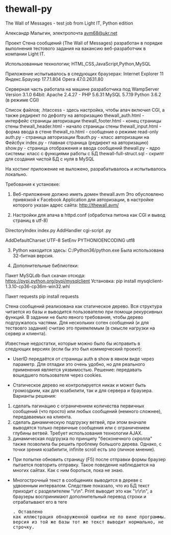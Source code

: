 # thewall-py
The Wall of Messages - test job from Light IT, Python edition

Александр Малыгин, электропочта avm68@ukr.net

Проект Стена сообщений (The Wall of Messages) разработан в порядке выполнения 
тестового задания на вакансию веб-разработчик в компании Light IT.

Использованные технологии; HTML,CSS,JavaScript,Python,MySQL

Приложение испытывалось в следующих браузерах:
Internet Explorer 11
Яндекс.Браузер 17.7.1.804
Opera 47.0.2631.80

Серверная часть работала на машине разработчика под WampServer Version 3.1.0 64bit:
Apache 2.4.27 - PHP 5.6.31
MySQL 5.7.19
Python 3.6.2 (в режиме CGI)

Список файлов;
.htaccess           - здесь настройка, чтобы апач включил CGI, а также редирект по дефолту на авторизацию
thewall_auth.html   - интерфейс страницы авторизации
thewall_footer.html - конец страницы стены
thewall_header.html - начало страницы стены
thewall_input.html  - форма ввода в стене
thewall_ro.html     - сообщение о режиме read-only
auth.py             - страница авторизации
fbauth.py           - класс авторизации на Фейсбук
index.py            - главная страница (редирект на авторизацию)
show.py             - страница отображения и ввода сообщений
thewall.py          - ядро системы: класс с функциями работы с БД
thewall-full-struct.sql - скрипт для создания чистой БД с нуля в MySQL

На хостинг приложение не выложено, разрабатывалось и испытывалось локально.


Требования к установке:

1) Веб-приложение должно иметь домен thewall.avm
Это обусловлено привязкой к Facebook Application для авторизации, в настройке которого указан адрес сайта:
http://thewall.avm/

2) Настройки для апача в httpd.conf (обработка питона как CGI и вывод страниц в utf-8)

DirectoryIndex index.py
AddHandler cgi-script .py

AddDefaultCharset UTF-8
SetEnv PYTHONIOENCODING utf8

3) Python находится здесь: C:/Python36/python.exe
Была использована 32-битная версия.

4) Дополнительные библиотеки:

Пакет MySQLdb был скачан отсюда: https://pypi.python.org/pypi/mysqlclient
Установка:
pip install mysqlclient-1.3.10-cp36-cp36m-win32.whl

Пакет requests
pip install requests


Стена сообщений реализована как статическое дерево. Вся структура читается из базы и выводится 
пользователю при помощи рекурсивных функций. В задании не было явного требования, чтобы дерево 
подгружалось частями. Для нескольких сотен сообщений (и для тествовго задания) считаю это 
приемлемым (в смысле нагрузки на сервер и клиента).

Известные недостатки, которые можно было бы исправить в следующих версиях (если бы это был 
коммерческий проект):

* UserID передаётся от страницы auth в show в явном виде через параметр. 
Для отладки это очень удобно, но для реального применения является уязвимостью.
Решение: передавать вошедшего пользователя через cookies.

* Статическое дерево не контролируется никак и может быть громоздким, как для юзабилити, 
так и для сервера и браузера. Варианты решения:
1) сделать пагинацию с ограничением количества первичных сообщений (что просто) или любых 
сообщений (немного сложнее), передаваемых на клиента.
2) сделать динамическую подгрузку ветвей, при этом вначале выводятся только первичные 
сообщения или с ограничением глубины ветвей. Требует использования технологии AJAX.
3) динамическая подгрузка по принципу "бесконечного скролла" также позволила бы решить 
проблему большого дерева. Однако, с точки зрения юзабилити, infinite scroll есть зло (личное мнение).

* При попытке обновить страницу (F5) после отправки формы браузер пытается повторить отправку.
Такое поведение наблюдается на многих сайтах. Как с ним бороться, пока не знаю.

* Многострочный текст в сообщениях выводится в дереве с удвоенным интервалом. Следствие показало, 
что из БД текст приходит с разделителем "\r\n". Print выводит это как "\r\r\n", а браузеры 
воспринимают дополнительный перевод строки и отрабатывают его в теге <PRE>.
Оставлено как иллюстрация обнаруженной ошибки не по вине программы.
Кстати, PHP версия из той же базы тот же текст выводит нормально, не через строчку.
